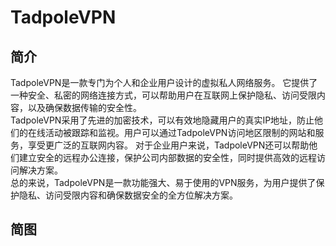 # TadpoleVPN
## 简介
TadpoleVPN是一款专门为个人和企业用户设计的虚拟私人网络服务。
它提供了一种安全、私密的网络连接方式，可以帮助用户在互联网上保护隐私、访问受限内容，以及确保数据传输的安全性。  
TadpoleVPN采用了先进的加密技术，可以有效地隐藏用户的真实IP地址，防止他们的在线活动被跟踪和监视。用户可以通过TadpoleVPN访问地区限制的网站和服务，享受更广泛的互联网内容。
对于企业用户来说，TadpoleVPN还可以帮助他们建立安全的远程办公连接，保护公司内部数据的安全性，同时提供高效的远程访问解决方案。  
总的来说，TadpoleVPN是一款功能强大、易于使用的VPN服务，为用户提供了保护隐私、访问受限内容和确保数据安全的全方位解决方案。
## 简图

